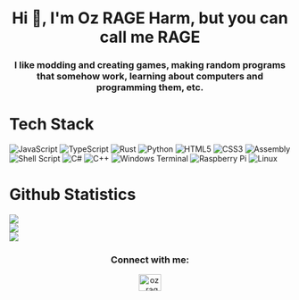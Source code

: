 <h1 style="text-align: center">Hi 👋, I'm Oz RAGE Harm, but you can call me RAGE</h1>
<h3 style="text-align: center">I like modding and creating games, making random programs that somehow work, learning about computers and programming them, etc.</h3>

# Tech Stack
![JavaScript](https://img.shields.io/badge/javascript-%23323330.svg?style=for-the-badge&logo=javascript&logoColor=%23F7DF1E) 
![TypeScript](https://img.shields.io/badge/typescript-%23007ACC.svg?style=for-the-badge&logo=typescript&logoColor=white) 
![Rust](https://img.shields.io/badge/rust-%23000000.svg?style=for-the-badge&logo=rust&logoColor=white) 
![Python](https://img.shields.io/badge/python-3670A0?style=for-the-badge&logo=python&logoColor=ffdd54) 
![HTML5](https://img.shields.io/badge/html5-%23E34F26.svg?style=for-the-badge&logo=html5&logoColor=white) 
![CSS3](https://img.shields.io/badge/css3-%231572B6.svg?style=for-the-badge&logo=css3&logoColor=white) 
![Assembly](https://img.shields.io/badge/assembly-%23F7DF1E.svg?style=for-the-badge&logo=assembly&logoColor=black) 
![Shell Script](https://img.shields.io/badge/shell_script-%23121011.svg?style=for-the-badge&logo=gnu-bash&logoColor=white) 
![C#](https://img.shields.io/badge/c%23-%23239120.svg?style=for-the-badge&logo=csharp&logoColor=white) 
![C++](https://img.shields.io/badge/c++-%2300599C.svg?style=for-the-badge&logo=c%2B%2B&logoColor=white) 
![Windows Terminal](https://img.shields.io/badge/Windows%20Terminal-%234D4D4D.svg?style=for-the-badge&logo=windows-terminal&logoColor=white) 
![Raspberry Pi](https://img.shields.io/badge/-RaspberryPi-C51A4A?style=for-the-badge&logo=Raspberry-Pi) 
![Linux](https://img.shields.io/badge/linux-%23000000.svg?style=for-the-badge&logo=linux&logoColor=white)

# Github Statistics

![](https://github-readme-stats.vercel.app/api?username=OzRAGEHarm&theme=tokyonight&hide_border=false&include_all_commits=true&count_private=true)<br/>
![](https://github-readme-streak-stats.herokuapp.com/?user=OzRAGEHarm&theme=tokyonight&hide_border=false)<br/>
![](https://github-readme-stats.vercel.app/api/top-langs/?username=OzRAGEHarm&theme=tokyonight&hide_border=false&include_all_commits=true&count_private=true&layout=compact)

<h3 style="text-align: center">Connect with me:</h3>
<p style="text-align: center">
<a href="https://twitter.com/oz_rage_harm" target="blank"><img style="align: center" src="https://raw.githubusercontent.com/rahuldkjain/github-profile-readme-generator/master/src/images/icons/Social/twitter.svg" alt="oz_rage_harm" height="30" width="40" /></a>
</p>

